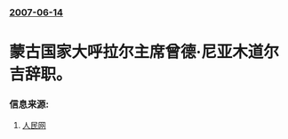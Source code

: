 ### [2007-06-14](/news/2007/06/14/index.md)

##### 
# 蒙古国家大呼拉尔主席曾德·尼亚木道尔吉辞职。




### 信息来源:

1. [人民网](http://world.people.com.cn/GB/57507/5867388.html)

